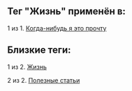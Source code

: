 ## Тег "Жизнь" применён в:

1 из 1. [Когда-нибудь я это прочту](../Жизнь/Когда-нибудь%20я%20это%20прочту.md)

## Близкие теги:

1 из 2. [Жизнь](./жизнь.md)

2 из 2. [Полезные статьи](./полезные%20статьи.md)

